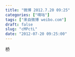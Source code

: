 ```yaml
---
title: "微博 2012.7.20 09:25"
categories: ["嘀咕"]
tags: ["来自微博 weibo.com"]
draft: false
slug: "cMPctL"
date: "2012-07-20 09:25:00"
---
```


<p>桥 ​​​​</p>
